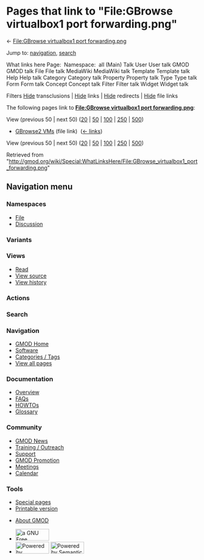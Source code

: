 <div id="mw-page-base" class="noprint">

</div>

<div id="mw-head-base" class="noprint">

</div>

<div id="content" class="mw-body" role="main">

<span id="top"></span>

<div id="mw-js-message" style="display:none;">

</div>



# <span dir="auto">Pages that link to "File:GBrowse virtualbox1 port forwarding.png"</span>

<div id="bodyContent">

<div id="contentSub">

← [File:GBrowse virtualbox1 port
forwarding.png](/wiki/File:GBrowse_virtualbox1_port_forwarding.png "File:GBrowse virtualbox1 port forwarding.png")

</div>

<div id="jump-to-nav" class="mw-jump">

Jump to: [navigation](#mw-navigation), [search](#p-search)

</div>

<div id="mw-content-text">

What links here Page:  Namespace:  all (Main) Talk User User talk GMOD
GMOD talk File File talk MediaWiki MediaWiki talk Template Template talk
Help Help talk Category Category talk Property Property talk Type Type
talk Form Form talk Concept Concept talk Filter Filter talk Widget
Widget talk

Filters
[Hide](/mediawiki/index.php?title=Special:WhatLinksHere/File:GBrowse_virtualbox1_port_forwarding.png&hidetrans=1 "Special:WhatLinksHere/File:GBrowse virtualbox1 port forwarding.png")
transclusions \|
[Hide](/mediawiki/index.php?title=Special:WhatLinksHere/File:GBrowse_virtualbox1_port_forwarding.png&hidelinks=1 "Special:WhatLinksHere/File:GBrowse virtualbox1 port forwarding.png")
links \|
[Hide](/mediawiki/index.php?title=Special:WhatLinksHere/File:GBrowse_virtualbox1_port_forwarding.png&hideredirs=1 "Special:WhatLinksHere/File:GBrowse virtualbox1 port forwarding.png")
redirects \|
[Hide](/mediawiki/index.php?title=Special:WhatLinksHere/File:GBrowse_virtualbox1_port_forwarding.png&hideimages=1 "Special:WhatLinksHere/File:GBrowse virtualbox1 port forwarding.png")
file links

The following pages link to **[File:GBrowse virtualbox1 port
forwarding.png](/wiki/File:GBrowse_virtualbox1_port_forwarding.png "File:GBrowse virtualbox1 port forwarding.png")**:

View (previous 50 \| next 50)
([20](/mediawiki/index.php?title=Special:WhatLinksHere/File:GBrowse_virtualbox1_port_forwarding.png&limit=20 "Special:WhatLinksHere/File:GBrowse virtualbox1 port forwarding.png")
\|
[50](/mediawiki/index.php?title=Special:WhatLinksHere/File:GBrowse_virtualbox1_port_forwarding.png&limit=50 "Special:WhatLinksHere/File:GBrowse virtualbox1 port forwarding.png")
\|
[100](/mediawiki/index.php?title=Special:WhatLinksHere/File:GBrowse_virtualbox1_port_forwarding.png&limit=100 "Special:WhatLinksHere/File:GBrowse virtualbox1 port forwarding.png")
\|
[250](/mediawiki/index.php?title=Special:WhatLinksHere/File:GBrowse_virtualbox1_port_forwarding.png&limit=250 "Special:WhatLinksHere/File:GBrowse virtualbox1 port forwarding.png")
\|
[500](/mediawiki/index.php?title=Special:WhatLinksHere/File:GBrowse_virtualbox1_port_forwarding.png&limit=500 "Special:WhatLinksHere/File:GBrowse virtualbox1 port forwarding.png"))

- [GBrowse2 VMs](/wiki/GBrowse2_VMs "GBrowse2 VMs") (file link) ‎
  <span class="mw-whatlinkshere-tools">([←
  links](/mediawiki/index.php?title=Special:WhatLinksHere&target=GBrowse2+VMs "Special:WhatLinksHere"))</span>

View (previous 50 \| next 50)
([20](/mediawiki/index.php?title=Special:WhatLinksHere/File:GBrowse_virtualbox1_port_forwarding.png&limit=20 "Special:WhatLinksHere/File:GBrowse virtualbox1 port forwarding.png")
\|
[50](/mediawiki/index.php?title=Special:WhatLinksHere/File:GBrowse_virtualbox1_port_forwarding.png&limit=50 "Special:WhatLinksHere/File:GBrowse virtualbox1 port forwarding.png")
\|
[100](/mediawiki/index.php?title=Special:WhatLinksHere/File:GBrowse_virtualbox1_port_forwarding.png&limit=100 "Special:WhatLinksHere/File:GBrowse virtualbox1 port forwarding.png")
\|
[250](/mediawiki/index.php?title=Special:WhatLinksHere/File:GBrowse_virtualbox1_port_forwarding.png&limit=250 "Special:WhatLinksHere/File:GBrowse virtualbox1 port forwarding.png")
\|
[500](/mediawiki/index.php?title=Special:WhatLinksHere/File:GBrowse_virtualbox1_port_forwarding.png&limit=500 "Special:WhatLinksHere/File:GBrowse virtualbox1 port forwarding.png"))

</div>

<div class="printfooter">

Retrieved from
"<http://gmod.org/wiki/Special:WhatLinksHere/File:GBrowse_virtualbox1_port_forwarding.png>"

</div>

<div id="catlinks" class="catlinks catlinks-allhidden">

</div>

<div class="visualClear">

</div>

</div>

</div>

<div id="mw-navigation">

## Navigation menu

<div id="mw-head">



<div id="left-navigation">

<div id="p-namespaces" class="vectorTabs" role="navigation"
aria-labelledby="p-namespaces-label">

### Namespaces

- <span id="ca-nstab-image"><a href="/wiki/File:GBrowse_virtualbox1_port_forwarding.png"
  accesskey="c" title="View the file page [c]">File</a></span>
- <span id="ca-talk"><a
  href="/mediawiki/index.php?title=File_talk:GBrowse_virtualbox1_port_forwarding.png&amp;action=edit&amp;redlink=1"
  accesskey="t"
  title="Discussion about the content page [t]">Discussion</a></span>

</div>

<div id="p-variants" class="vectorMenu emptyPortlet" role="navigation"
aria-labelledby="p-variants-label">

### 

### Variants[](#)

<div class="menu">

</div>

</div>

</div>

<div id="right-navigation">

<div id="p-views" class="vectorTabs" role="navigation"
aria-labelledby="p-views-label">

### Views

- <span id="ca-view">[Read](/wiki/File:GBrowse_virtualbox1_port_forwarding.png)</span>
- <span id="ca-viewsource"><a
  href="/mediawiki/index.php?title=File:GBrowse_virtualbox1_port_forwarding.png&amp;action=edit"
  accesskey="e" title="This page is protected.
  You can view its source [e]">View source</a></span>
- <span id="ca-history"><a
  href="/mediawiki/index.php?title=File:GBrowse_virtualbox1_port_forwarding.png&amp;action=history"
  accesskey="h" title="Past revisions of this page [h]">View history</a></span>

</div>

<div id="p-cactions" class="vectorMenu emptyPortlet" role="navigation"
aria-labelledby="p-cactions-label">

### Actions[](#)

<div class="menu">

</div>

</div>

<div id="p-search" role="search">

### Search

<div id="simpleSearch">

</div>

</div>

</div>

</div>

<div id="mw-panel">

<div id="p-logo" role="banner">

<a href="/wiki/Main_Page"
style="background-image: url(http://gmod.org/images/GMOD-cogs.png);"
title="Visit the main page"></a>

</div>

<div id="p-Navigation" class="portal" role="navigation"
aria-labelledby="p-Navigation-label">

### Navigation

<div class="body">

- <span id="n-GMOD-Home">[GMOD Home](/wiki/Main_Page)</span>
- <span id="n-Software">[Software](/wiki/GMOD_Components)</span>
- <span id="n-Categories-.2F-Tags">[Categories /
  Tags](/wiki/Categories)</span>
- <span id="n-View-all-pages">[View all
  pages](/wiki/Special:AllPages)</span>

</div>

</div>

<div id="p-Documentation" class="portal" role="navigation"
aria-labelledby="p-Documentation-label">

### Documentation

<div class="body">

- <span id="n-Overview">[Overview](/wiki/Overview)</span>
- <span id="n-FAQs">[FAQs](/wiki/Category:FAQ)</span>
- <span id="n-HOWTOs">[HOWTOs](/wiki/Category:HOWTO)</span>
- <span id="n-Glossary">[Glossary](/wiki/Glossary)</span>

</div>

</div>

<div id="p-Community" class="portal" role="navigation"
aria-labelledby="p-Community-label">

### Community

<div class="body">

- <span id="n-GMOD-News">[GMOD News](/wiki/GMOD_News)</span>
- <span id="n-Training-.2F-Outreach">[Training /
  Outreach](/wiki/Training_and_Outreach)</span>
- <span id="n-Support">[Support](/wiki/Support)</span>
- <span id="n-GMOD-Promotion">[GMOD
  Promotion](/wiki/GMOD_Promotion)</span>
- <span id="n-Meetings">[Meetings](/wiki/Meetings)</span>
- <span id="n-Calendar">[Calendar](/wiki/Calendar)</span>

</div>

</div>

<div id="p-tb" class="portal" role="navigation"
aria-labelledby="p-tb-label">

### Tools

<div class="body">

- <span id="t-specialpages"><a href="/wiki/Special:SpecialPages" accesskey="q"
  title="A list of all special pages [q]">Special pages</a></span>
- <span id="t-print"><a
  href="/mediawiki/index.php?title=Special:WhatLinksHere/File:GBrowse_virtualbox1_port_forwarding.png&amp;printable=yes"
  rel="alternate" accesskey="p"
  title="Printable version of this page [p]">Printable version</a></span>

</div>

</div>

</div>

</div>

<div id="footer" role="contentinfo">

- <span id="footer-places-about">[About
  GMOD](/wiki/GMOD:About "GMOD:About")</span>

<!-- -->

- <span id="footer-copyrightico">[<img src="http://www.gnu.org/graphics/gfdl-logo-small.png" width="88"
  height="31" alt="a GNU Free Documentation License" />](http://www.gnu.org/licenses/fdl-1.3.html)</span>
- <span id="footer-poweredbyico">[<img src="/mediawiki/skins/common/images/poweredby_mediawiki_88x31.png"
  width="88" height="31" alt="Powered by MediaWiki" />](//www.mediawiki.org/)
  [<img
  src="/mediawiki/extensions/SemanticMediaWiki/includes/../resources/images/smw_button.png"
  width="88" height="31" alt="Powered by Semantic MediaWiki" />](https://www.semantic-mediawiki.org/wiki/Semantic_MediaWiki)</span>

<div style="clear:both">

</div>

</div>
